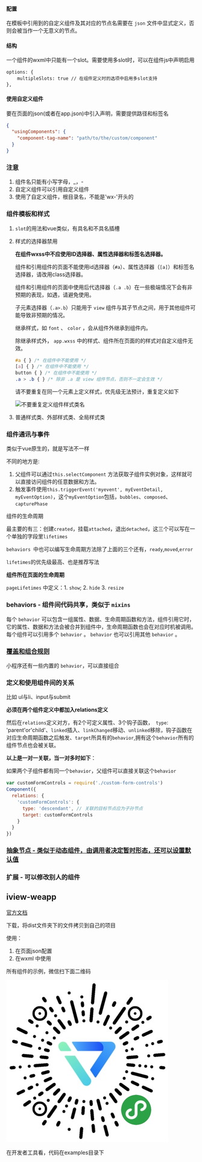 

#### 配置

在模板中引用到的自定义组件及其对应的节点名需要在 `json` 文件中显式定义，否则会被当作一个无意义的节点。

#### 结构

一个组件的wxml中只能有一个slot。需要使用多slot时，可以在组件js中声明启用

```wxml
options: {
    multipleSlots: true // 在组件定义时的选项中启用多slot支持
},
```

#### 使用自定义组件

要在页面的json(或者在app.json)中引入声明，需要提供路径和标签名

```json
{
  "usingComponents": {
    "component-tag-name": "path/to/the/custom/component"
  }
}
```

### 注意

1. 组件名只能有小写字母，_，-
2. 自定义组件可以引用自定义组件
3. 使用了自定义组件，根目录名，不能是'wx-'开头的



### 组件模板和样式

1. `slot`的用法和vue类似，有具名和不具名插槽

2. 样式的选择器禁用

   **在组件wxss中不应使用ID选择器、属性选择器和标签名选择器。**

   组件和引用组件的页面不能使用id选择器（`#a`）、属性选择器（`[a]`）和标签名选择器，请改用class选择器。

   组件和引用组件的页面中使用后代选择器（`.a .b`）在一些极端情况下会有非预期的表现，如遇，请避免使用。

   子元素选择器（`.a>.b`）只能用于 `view` 组件与其子节点之间，用于其他组件可能导致非预期的情况。

   继承样式，如 `font` 、 `color` ，会从组件外继承到组件内。

   除继承样式外， `app.wxss` 中的样式、组件所在页面的的样式对自定义组件无效。

   ```css
   #a { } /* 在组件中不能使用 */
   [a] { } /* 在组件中不能使用 */
   button { } /* 在组件中不能使用 */
   .a > .b { } /* 除非 .a 是 view 组件节点，否则不一定会生效 */
   ```

   请不要重复在同一个元素上定义样式，优先级无法预计，重复定义如下

   ![不要重复定义组件样式类名](D:/vuex-book/iview-weapp%E6%80%BB%E7%BB%93/img/%E8%87%AA%E5%AE%9A%E4%B9%89%E7%BB%84%E4%BB%B6%E7%9A%84%E6%80%BB%E7%BB%93-1.png)

3. 普通样式类、外部样式类、全局样式类

### 组件通讯与事件

类似于vue原生的，就是写法不一样

不同的地方是:

1. 父组件可以通过`this.selectComponent` 方法获取子组件实例对象，这样就可以直接访问组件的任意数据和方法。
2. 触发事件使用`this.triggerEvent('myevent', myEventDetail, myEventOption)`，这个`myEventOption`包括，`bubbles`、`composed`、`capturePhase`



组件的生命周期

最主要的有三：创建`created`，挂载`attached`，退出`detached`，这三个可以写在一个单独的字段里`lifetimes`

`behaviors `中也可以编写生命周期方法除了上面的三个还有，`ready`,`moved`,`error`

`lifetimes`的优先级最高、也是推荐写法

**组件所在页面的生命周期**

`pageLifetimes` 中定义：1. `show`; 2. `hide` 3. `resize`



### behaviors - 组件间代码共享，类似于 `mixins`

 每个 `behavior` 可以包含一组属性、数据、生命周期函数和方法，组件引用它时，它的属性、数据和方法会被合并到组件中，生命周期函数也会在对应时机被调用。每个组件可以引用多个 `behavior` 。 `behavior` 也可以引用其他 `behavior` 。



### [覆盖和组合规则](https://developers.weixin.qq.com/miniprogram/dev/framework/custom-component/behaviors.html)

小程序还有一些内置的 `behavior`，可以直接组合



### 定义和使用组件间的关系

比如 ul与li、input与submit

**必须在两个组件定义中都加入relations定义**

然后在`relations`定义对方，有2个可定义属性、3个钩子函数，` type`: 'parent'or'child'、`linked`插入、`linkChanged`移动、`unlinked`移除，钩子函数在对应生命周期函数之后触发、`target`所具有的`behavior`,拥有这个`behavior`所有的组件节点也会被关联。



**以上是一对一关联，当一对多时如下**：

如果两个子组件都有同一个`behavior`，父组件可以直接关联这个`behavior`

```js
var customFormControls = require('./custom-form-controls')
Component({
  relations: {
    'customFormControls': {
      type: 'descendant', // 关联的目标节点应为子孙节点
      target: customFormControls
    }
  }
})
```



### [抽象节点 - 类似于动态组件，由调用者决定暂时形态，还可以设置默认值](https://developers.weixin.qq.com/miniprogram/dev/framework/custom-component/generics.html)



### 扩展 - 可以修改别人的组件



## iview-weapp

[官方文档](https://weapp.iviewui.com/)

下载，将dist文件夹下的文件拷贝到自己的项目

使用：

1. 在页面json配置
2. 在wxml 中使用

所有组件的示例，微信扫下面二维码

![所有组件的示例](./img/示例.jpg)



在开发者工具看，代码在examples目录下








































